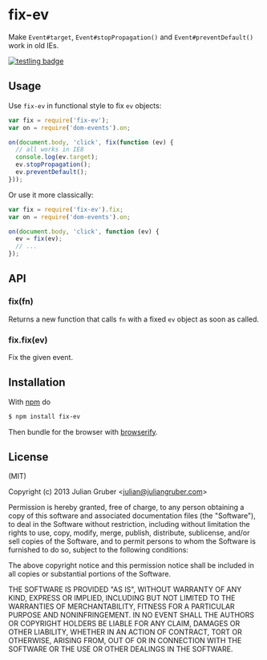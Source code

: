 
# fix-ev

Make `Event#target`, `Event#stopPropagation()` and `Event#preventDefault()`
work in old IEs.

[![testling badge](https://ci.testling.com/juliangruber/fix-ev.png)](https://ci.testling.com/juliangruber/fix-ev)

## Usage

Use `fix-ev` in functional style to fix `ev` objects:

```js
var fix = require('fix-ev');
var on = require('dom-events').on;

on(document.body, 'click', fix(function (ev) {
  // all works in IE8
  console.log(ev.target);
  ev.stopPropagation();
  ev.preventDefault();
}));
```

Or use it more classically:

```js
var fix = require('fix-ev').fix;
var on = require('dom-events').on;

on(document.body, 'click', function (ev) {
  ev = fix(ev);
  // ...
});
```

## API

### fix(fn)

Returns a new function that calls `fn` with a fixed `ev` object as soon as
called.

### fix.fix(ev)

Fix the given event.

## Installation

With [npm](http://npmjs.org) do

```bash
$ npm install fix-ev
```

Then bundle for the browser with
[browserify](https://github.com/substack/node-browserify).

## License

(MIT)

Copyright (c) 2013 Julian Gruber &lt;julian@juliangruber.com&gt;

Permission is hereby granted, free of charge, to any person obtaining a copy of
this software and associated documentation files (the "Software"), to deal in
the Software without restriction, including without limitation the rights to
use, copy, modify, merge, publish, distribute, sublicense, and/or sell copies
of the Software, and to permit persons to whom the Software is furnished to do
so, subject to the following conditions:

The above copyright notice and this permission notice shall be included in all
copies or substantial portions of the Software.

THE SOFTWARE IS PROVIDED "AS IS", WITHOUT WARRANTY OF ANY KIND, EXPRESS OR
IMPLIED, INCLUDING BUT NOT LIMITED TO THE WARRANTIES OF MERCHANTABILITY,
FITNESS FOR A PARTICULAR PURPOSE AND NONINFRINGEMENT. IN NO EVENT SHALL THE
AUTHORS OR COPYRIGHT HOLDERS BE LIABLE FOR ANY CLAIM, DAMAGES OR OTHER
LIABILITY, WHETHER IN AN ACTION OF CONTRACT, TORT OR OTHERWISE, ARISING FROM,
OUT OF OR IN CONNECTION WITH THE SOFTWARE OR THE USE OR OTHER DEALINGS IN THE
SOFTWARE.
